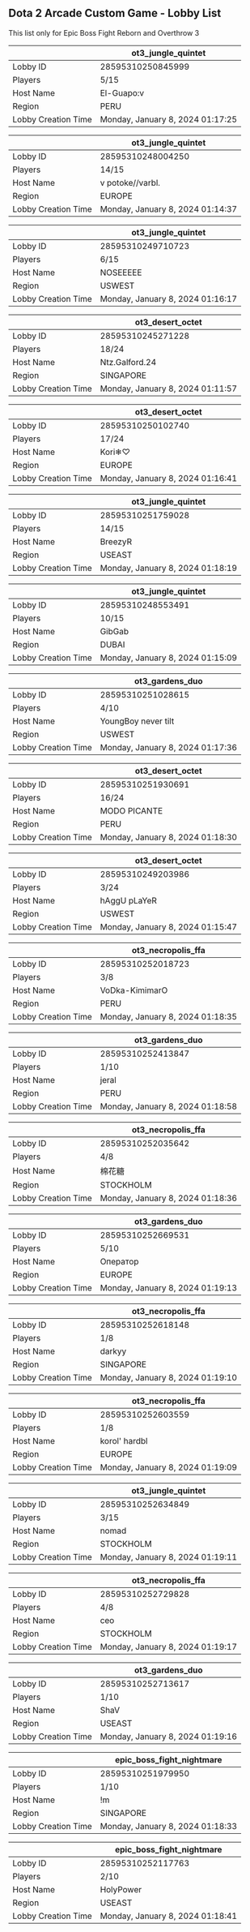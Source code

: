 ## Dota 2 Arcade Custom Game - Lobby List

This list only for Epic Boss Fight Reborn and Overthrow 3

|  | ot3_jungle_quintet |
| ------ | ------ |
| Lobby ID | 28595310250845999 |
| Players | 5/15 |
| Host Name | El-Guapo:v |
| Region | PERU |
| Lobby Creation Time | Monday, January 8, 2024 01:17:25 |


|  | ot3_jungle_quintet |
| ------ | ------ |
| Lobby ID | 28595310248004250 |
| Players | 14/15 |
| Host Name | v potoke//varbl. |
| Region | EUROPE |
| Lobby Creation Time | Monday, January 8, 2024 01:14:37 |


|  | ot3_jungle_quintet |
| ------ | ------ |
| Lobby ID | 28595310249710723 |
| Players | 6/15 |
| Host Name | NOSEEEEE |
| Region | USWEST |
| Lobby Creation Time | Monday, January 8, 2024 01:16:17 |


|  | ot3_desert_octet |
| ------ | ------ |
| Lobby ID | 28595310245271228 |
| Players | 18/24 |
| Host Name | Ntz.Galford.24 |
| Region | SINGAPORE |
| Lobby Creation Time | Monday, January 8, 2024 01:11:57 |


|  | ot3_desert_octet |
| ------ | ------ |
| Lobby ID | 28595310250102740 |
| Players | 17/24 |
| Host Name | Kori❄♡ |
| Region | EUROPE |
| Lobby Creation Time | Monday, January 8, 2024 01:16:41 |


|  | ot3_jungle_quintet |
| ------ | ------ |
| Lobby ID | 28595310251759028 |
| Players | 14/15 |
| Host Name | BreezyR |
| Region | USEAST |
| Lobby Creation Time | Monday, January 8, 2024 01:18:19 |


|  | ot3_jungle_quintet |
| ------ | ------ |
| Lobby ID | 28595310248553491 |
| Players | 10/15 |
| Host Name | GibGab |
| Region | DUBAI |
| Lobby Creation Time | Monday, January 8, 2024 01:15:09 |


|  | ot3_gardens_duo |
| ------ | ------ |
| Lobby ID | 28595310251028615 |
| Players | 4/10 |
| Host Name | YoungBoy never tilt |
| Region | USWEST |
| Lobby Creation Time | Monday, January 8, 2024 01:17:36 |


|  | ot3_desert_octet |
| ------ | ------ |
| Lobby ID | 28595310251930691 |
| Players | 16/24 |
| Host Name | MODO PICANTE |
| Region | PERU |
| Lobby Creation Time | Monday, January 8, 2024 01:18:30 |


|  | ot3_desert_octet |
| ------ | ------ |
| Lobby ID | 28595310249203986 |
| Players | 3/24 |
| Host Name | hAggU pLaYeR |
| Region | USWEST |
| Lobby Creation Time | Monday, January 8, 2024 01:15:47 |


|  | ot3_necropolis_ffa |
| ------ | ------ |
| Lobby ID | 28595310252018723 |
| Players | 3/8 |
| Host Name | VoDka-KimimarO |
| Region | PERU |
| Lobby Creation Time | Monday, January 8, 2024 01:18:35 |


|  | ot3_gardens_duo |
| ------ | ------ |
| Lobby ID | 28595310252413847 |
| Players | 1/10 |
| Host Name | jeral |
| Region | PERU |
| Lobby Creation Time | Monday, January 8, 2024 01:18:58 |


|  | ot3_necropolis_ffa |
| ------ | ------ |
| Lobby ID | 28595310252035642 |
| Players | 4/8 |
| Host Name | 棉花糖 |
| Region | STOCKHOLM |
| Lobby Creation Time | Monday, January 8, 2024 01:18:36 |


|  | ot3_gardens_duo |
| ------ | ------ |
| Lobby ID | 28595310252669531 |
| Players | 5/10 |
| Host Name | Оператор |
| Region | EUROPE |
| Lobby Creation Time | Monday, January 8, 2024 01:19:13 |


|  | ot3_necropolis_ffa |
| ------ | ------ |
| Lobby ID | 28595310252618148 |
| Players | 1/8 |
| Host Name | darkyy |
| Region | SINGAPORE |
| Lobby Creation Time | Monday, January 8, 2024 01:19:10 |


|  | ot3_necropolis_ffa |
| ------ | ------ |
| Lobby ID | 28595310252603559 |
| Players | 1/8 |
| Host Name | korol' hardbl |
| Region | EUROPE |
| Lobby Creation Time | Monday, January 8, 2024 01:19:09 |


|  | ot3_jungle_quintet |
| ------ | ------ |
| Lobby ID | 28595310252634849 |
| Players | 3/15 |
| Host Name | nomad |
| Region | STOCKHOLM |
| Lobby Creation Time | Monday, January 8, 2024 01:19:11 |


|  | ot3_necropolis_ffa |
| ------ | ------ |
| Lobby ID | 28595310252729828 |
| Players | 4/8 |
| Host Name | ceo |
| Region | STOCKHOLM |
| Lobby Creation Time | Monday, January 8, 2024 01:19:17 |


|  | ot3_gardens_duo |
| ------ | ------ |
| Lobby ID | 28595310252713617 |
| Players | 1/10 |
| Host Name | ShaV |
| Region | USEAST |
| Lobby Creation Time | Monday, January 8, 2024 01:19:16 |


|  | epic_boss_fight_nightmare |
| ------ | ------ |
| Lobby ID | 28595310251979950 |
| Players | 1/10 |
| Host Name | !m |
| Region | SINGAPORE |
| Lobby Creation Time | Monday, January 8, 2024 01:18:33 |


|  | epic_boss_fight_nightmare |
| ------ | ------ |
| Lobby ID | 28595310252117763 |
| Players | 2/10 |
| Host Name | HolyPower |
| Region | USEAST |
| Lobby Creation Time | Monday, January 8, 2024 01:18:41 |


